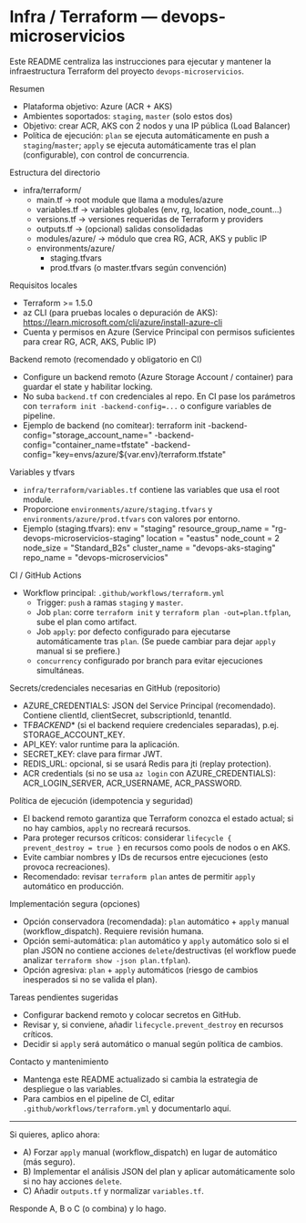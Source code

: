 # Infra / Terraform — devops-microservicios

Este README centraliza las instrucciones para ejecutar y mantener la infraestructura Terraform del proyecto `devops-microservicios`.

Resumen

- Plataforma objetivo: Azure (ACR + AKS)
- Ambientes soportados: `staging`, `master` (solo estos dos)
- Objetivo: crear ACR, AKS con 2 nodos y una IP pública (Load Balancer)
- Política de ejecución: `plan` se ejecuta automáticamente en push a `staging`/`master`; `apply` se ejecuta automáticamente tras el plan (configurable), con control de concurrencia.

Estructura del directorio

- infra/terraform/
  - main.tf -> root module que llama a modules/azure
  - variables.tf -> variables globales (env, rg, location, node_count...)
  - versions.tf -> versiones requeridas de Terraform y providers
  - outputs.tf -> (opcional) salidas consolidadas
  - modules/azure/ -> módulo que crea RG, ACR, AKS y public IP
  - environments/azure/
    - staging.tfvars
    - prod.tfvars (o master.tfvars según convención)

Requisitos locales

- Terraform >= 1.5.0
- az CLI (para pruebas locales o depuración de AKS): https://learn.microsoft.com/cli/azure/install-azure-cli
- Cuenta y permisos en Azure (Service Principal con permisos suficientes para crear RG, ACR, AKS, Public IP)

Backend remoto (recomendado y obligatorio en CI)

- Configure un backend remoto (Azure Storage Account / container) para guardar el state y habilitar locking.
- No suba `backend.tf` con credenciales al repo. En CI pase los parámetros con `terraform init -backend-config=...` o configure variables de pipeline.
- Ejemplo de backend (no comitear):
  terraform init -backend-config="storage_account_name=<sa>" -backend-config="container_name=tfstate" -backend-config="key=envs/azure/${var.env}/terraform.tfstate"

Variables y tfvars

- `infra/terraform/variables.tf` contiene las variables que usa el root module.
- Proporcione `environments/azure/staging.tfvars` y `environments/azure/prod.tfvars` con valores por entorno.
- Ejemplo (staging.tfvars):
  env = "staging"
  resource_group_name = "rg-devops-microservicios-staging"
  location = "eastus"
  node_count = 2
  node_size = "Standard_B2s"
  cluster_name = "devops-aks-staging"
  repo_name = "devops-microservicios"

CI / GitHub Actions

- Workflow principal: `.github/workflows/terraform.yml`
  - Trigger: `push` a ramas `staging` y `master`.
  - Job `plan`: corre `terraform init` y `terraform plan -out=plan.tfplan`, sube el plan como artifact.
  - Job `apply`: por defecto configurado para ejecutarse automáticamente tras `plan`. (Se puede cambiar para dejar `apply` manual si se prefiere.)
  - `concurrency` configurado por branch para evitar ejecuciones simultáneas.

Secrets/credenciales necesarias en GitHub (repositorio)

- AZURE_CREDENTIALS: JSON del Service Principal (recomendado). Contiene clientId, clientSecret, subscriptionId, tenantId.
- TF*BACKEND*\* (si el backend requiere credenciales separadas), p.ej. STORAGE_ACCOUNT_KEY.
- API_KEY: valor runtime para la aplicación.
- SECRET_KEY: clave para firmar JWT.
- REDIS_URL: opcional, si se usará Redis para jti (replay protection).
- ACR credentials (si no se usa `az login` con AZURE_CREDENTIALS): ACR_LOGIN_SERVER, ACR_USERNAME, ACR_PASSWORD.

Política de ejecución (idempotencia y seguridad)

- El backend remoto garantiza que Terraform conozca el estado actual; si no hay cambios, `apply` no recreará recursos.
- Para proteger recursos críticos: considerar `lifecycle { prevent_destroy = true }` en recursos como pools de nodos o en AKS.
- Evite cambiar nombres y IDs de recursos entre ejecuciones (esto provoca recreaciones).
- Recomendado: revisar `terraform plan` antes de permitir `apply` automático en producción.

Implementación segura (opciones)

- Opción conservadora (recomendada): `plan` automático + `apply` manual (workflow_dispatch). Requiere revisión humana.
- Opción semi-automática: `plan` automático y `apply` automático solo si el plan JSON no contiene acciones `delete`/destructivas (el workflow puede analizar `terraform show -json plan.tfplan`).
- Opción agresiva: `plan` + `apply` automáticos (riesgo de cambios inesperados si no se valida el plan).

Tareas pendientes sugeridas

- Configurar backend remoto y colocar secretos en GitHub.
- Revisar y, si conviene, añadir `lifecycle.prevent_destroy` en recursos críticos.
- Decidir si `apply` será automático o manual según política de cambios.

Contacto y mantenimiento

- Mantenga este README actualizado si cambia la estrategia de despliegue o las variables.
- Para cambios en el pipeline de CI, editar `.github/workflows/terraform.yml` y documentarlo aquí.

---

Si quieres, aplico ahora:

- A) Forzar `apply` manual (workflow_dispatch) en lugar de automático (más seguro).
- B) Implementar el análisis JSON del plan y aplicar automáticamente solo si no hay acciones `delete`.
- C) Añadir `outputs.tf` y normalizar `variables.tf`.

Responde A, B o C (o combina) y lo hago.
